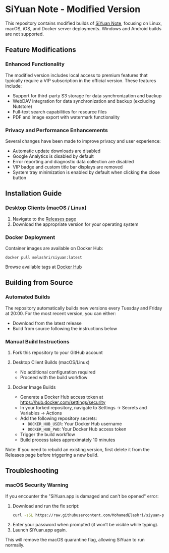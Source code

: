 # SiYuan Note - Modified Version

This repository contains modified builds of [SiYuan Note](https://github.com/siyuan-note/siyuan), focusing on Linux, macOS, iOS, and Docker server deployments. Windows and Android builds are not supported.

## Feature Modifications

### Enhanced Functionality
The modified version includes local access to premium features that typically require a VIP subscription in the official version. These features include:

- Support for third-party S3 storage for data synchronization and backup
- WebDAV integration for data synchronization and backup (excluding Nutstore)
- Full-text search capabilities for resource files
- PDF and image export with watermark functionality

### Privacy and Performance Enhancements
Several changes have been made to improve privacy and user experience:

- Automatic update downloads are disabled
- Google Analytics is disabled by default
- Error reporting and diagnostic data collection are disabled
- VIP badge and custom title bar displays are removed
- System tray minimization is enabled by default when clicking the close button

## Installation Guide

### Desktop Clients (macOS / Linux)
1. Navigate to the [Releases page](https://github.com/MohamedElashri/siyuan-patch/releases)
2. Download the appropriate version for your operating system

### Docker Deployment
Container images are available on Docker Hub:
```
docker pull melashri/siyuan:latest
```
Browse available tags at [Docker Hub](https://hub.docker.com/r/melashri/siyuan/tags)

## Building from Source

### Automated Builds
The repository automatically builds new versions every Tuesday and Friday at 20:00. For the most recent version, you can either:
- Download from the latest release
- Build from source following the instructions below

### Manual Build Instructions

1. Fork this repository to your GitHub account

2. Desktop Client Builds (macOS/Linux)
   - No additional configuration required
   - Proceed with the build workflow

3. Docker Image Builds
   - Generate a Docker Hub access token at https://hub.docker.com/settings/security
   - In your forked repository, navigate to Settings → Secrets and Variables → Actions
   - Add the following repository secrets:
     - `DOCKER_HUB_USER`: Your Docker Hub username
     - `DOCKER_HUB_PWD`: Your Docker Hub access token
   - Trigger the build workflow
   - Build process takes approximately 10 minutes

Note: If you need to rebuild an existing version, first delete it from the Releases page before triggering a new build.


## Troubleshooting

### macOS Security Warning
If you encounter the "SiYuan.app is damaged and can't be opened" error:

1. Download and run the fix script:
   ```bash
   curl -sSL https://raw.githubusercontent.com/MohamedElashri/siyuan-patch/refs/heads/main/fix_mac.sh | bash
   ```
2. Enter your password when prompted (it won’t be visible while typing).
3. Launch SiYuan.app again.

This will remove the macOS quarantine flag, allowing SiYuan to run normally.
